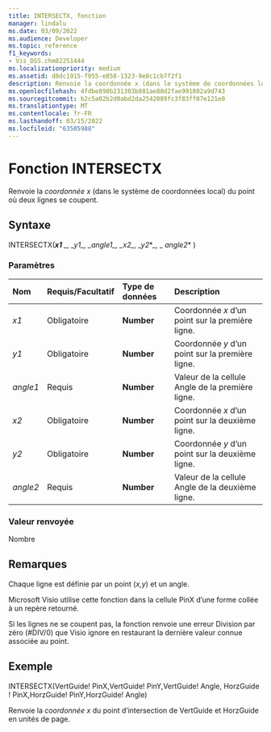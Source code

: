 ```yaml
---
title: INTERSECTX, fonction
manager: lindalu
ms.date: 03/09/2022
ms.audience: Developer
ms.topic: reference
f1_keywords:
- Vis_DSS.chm82251444
ms.localizationpriority: medium
ms.assetid: d8dc1915-f055-e858-1323-9e8c1cb7f2f1
description: Renvoie la coordonnée x (dans le système de coordonnées local) du point où deux lignes se coupent.
ms.openlocfilehash: 4fdbe890b231303b881ae80d2fae991802a9d743
ms.sourcegitcommit: b2c5a02b2d0abd2da2542089fc3f83ff07e121e0
ms.translationtype: MT
ms.contentlocale: fr-FR
ms.lasthandoff: 03/15/2022
ms.locfileid: "63505988"
---
```

# <a name="intersectx-function"></a>Fonction INTERSECTX

Renvoie la  *coordonnée x*  (dans le système de coordonnées local) du point où deux lignes se coupent.
  
## <a name="syntax"></a>Syntaxe

INTERSECTX(***x1** _, _*_y1_*_, _*_angle1_*_, _*_x2_*_, _*_y2_*_, _ *_angle2_** )
  
### <a name="parameters"></a>Paramètres

|**Nom**|**Requis/Facultatif**|**Type de données**|**Description**|
|:-----|:-----|:-----|:-----|
| *x1* <br/> |Obligatoire  <br/> |**Number** <br/> |Coordonnée  *x* d’un point sur la première ligne. |
| *y1* <br/> |Obligatoire  <br/> |**Number** <br/> |Coordonnée  *y* d’un point sur la première ligne. |
| *angle1* <br/> |Requis  <br/> |**Number** <br/> | Valeur de la cellule Angle de la première ligne. |
| *x2* <br/> |Obligatoire  <br/> |**Number** <br/> |Coordonnée  *x* d’un point sur la deuxième ligne. |
| *y2* <br/> |Obligatoire  <br/> |**Number** <br/> |Coordonnée  *y* d’un point sur la deuxième ligne. |
| *angle2* <br/> |Requis  <br/> |**Number** <br/> |Valeur de la cellule Angle de la deuxième ligne. |

### <a name="return-value"></a>Valeur renvoyée

Nombre
  
## <a name="remarks"></a>Remarques

Chaque ligne est définie par un point (*x,y*) et un angle.
  
Microsoft Visio utilise cette fonction dans la cellule PinX d’une forme collée à un repère retourné.
  
Si les lignes ne se coupent pas, la fonction renvoie une erreur Division par zéro (#DIV/0) que Visio ignore en restaurant la dernière valeur connue associée au point.
  
## <a name="example"></a>Exemple

INTERSECTX(VertGuide! PinX,VertGuide! PinY,VertGuide! Angle, HorzGuide ! PinX,HorzGuide! PinY,HorzGuide! Angle)
  
Renvoie la  *coordonnée x*  du point d’intersection de VertGuide et HorzGuide en unités de page.
  